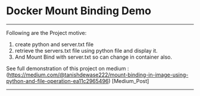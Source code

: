 # Docker Mount Binding Demo
---
Following are the Project motive:
1. create python and server.txt file
2. retrieve the servers.txt file using python file and display it.
3. And Mount Bind with server.txt so can change in container also.

See full demonstration of this project on medium : (https://medium.com/@tanishdewase222/mount-binding-in-image-using-python-and-file-operation-ea11c2965496) [Medium_Post]


---
